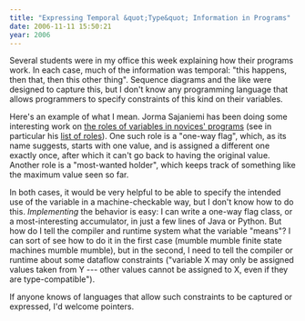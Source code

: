 ```yaml
---
title: "Expressing Temporal &quot;Type&quot; Information in Programs"
date: 2006-11-11 15:50:21
year: 2006
---
```

Several students were in my office this week explaining how their programs work.  In each case, much of the information was temporal: "this happens, then that, then this other thing".  Sequence diagrams and the like were designed to capture this, but I don't know any programming language that allows programmers to specify constraints of this kind on their variables.

Here's an example of what I mean. Jorma Sajaniemi has been doing some interesting work on <a href="http://www.cs.joensuu.fi/~saja/var_roles/">the roles of variables in novices' programs</a> (see in particular his <a href="http://www.cs.joensuu.fi/~saja/var_roles/role_list.html">list of roles</a>).  One such role is a "one-way flag", which, as its name suggests, starts with one value, and is assigned a different one exactly once, after which it can't go back to having the original value.  Another role is a "most-wanted holder", which keeps track of something like the maximum value seen so far.

In both cases, it would be very helpful to be able to specify the intended use of the variable in a machine-checkable way, but I don't know how to do this.  <em>Implementing</em> the behavior is easy: I can write a one-way flag class, or a most-interesting accumulator, in just a few lines of Java or Python.  But how do I tell the compiler and runtime system what the variable "means"?  I can sort of see how to do it in the first case (mumble mumble finite state machines mumble mumble), but in the second, I need to tell the compiler or runtime about some dataflow constraints ("variable X may only be assigned values taken from Y --- other values cannot be assigned to X, even if they are type-compatible").

If anyone knows of languages that allow such constraints to be captured or expressed, I'd welcome pointers.
